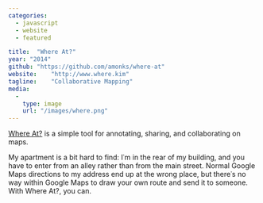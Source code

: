 ```yaml
---
categories:
  - javascript
  - website
  - featured

title:  "Where At?"
year: "2014"
github: "https://github.com/amonks/where-at"
website:    "http://www.where.kim"
tagline:    "Collaborative Mapping"
media:
  -
    type: image
    url: "/images/where.png"
---
```

<a href="http://www.where.kim">Where At?</a> is a simple tool for annotating, sharing, and collaborating on maps.

My apartment is a bit hard to find: I&#8127;m in the rear of my building, and you have to enter from an alley rather than from the main street. Normal Google Maps directions to my address end up at the wrong place, but there&#8127;s no way within Google Maps to draw your own route and send it to someone. With Where At?, you can.
